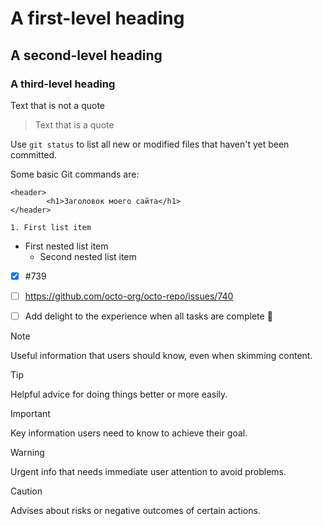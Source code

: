 # A first-level heading
## A second-level heading
### A third-level heading


Text that is not a quote

> Text that is a quote

Use `git status` to list all new or modified files that haven't yet been committed.

Some basic Git commands are:
```
<header>
        <h1>Заголовок моего сайта</h1>
</header>
```

    1. First list item
   - First nested list item
     - Second nested list item

- [x] #739
- [ ] https://github.com/octo-org/octo-repo/issues/740
- [ ] Add delight to the experience when all tasks are complete :tada:


> [!NOTE]
> Useful information that users should know, even when skimming content.

> [!TIP]
> Helpful advice for doing things better or more easily.

> [!IMPORTANT]
> Key information users need to know to achieve their goal.

> [!WARNING]
> Urgent info that needs immediate user attention to avoid problems.

> [!CAUTION]
> Advises about risks or negative outcomes of certain actions.